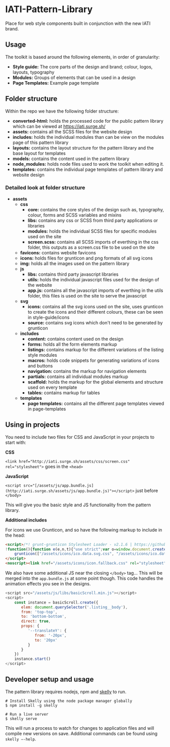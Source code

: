 # IATI-Pattern-Library
Place for web style components built in conjunction with the new IATI brand.

## Usage
The toolkit is based around the following elements, in order of granularity:
- **Style guide:** The core parts of the design and brand; colour, logos, layouts, typography
- **Modules:** Groups of elements that can be used in a design
- **Page Templates:** Example page template

## Folder structure
Within the repo we have the following folder structure:
- **converted-html:** holds the processed code for the public pattern library which can be viewed at https://iati.surge.sh/
- **assets:** contains all the SCSS files for the website design
- **includes:** holds the individual modules than can be view on the modules page of this pattern library
- **layouts:** contains the layout structure for the pattern library and the base layout for templates
- **models:** contains the content used in the pattern library
- **node_modules:** holds node files used to work the toolkit when editing it.
- **templates:** contains the individual page templates of pattern library and website design

### Detailed look at folder structure
- **assets**
    - **css**
        - **core:** contains the core styles of the design such as, typography, colour, forms and SCSS variables and mixins
        - **libs:** contains any css or SCSS from third party applications or libraries
        - **modules:** holds the individual SCSS files for specific modules used on the site
        - **screen.scss:** contains all SCSS imports of everthing in the css folder, this outputs as a screen.css file to be used on the site
    - **favicons:** contains website favicons
    - **icons:** holds files for grunticon and png formats of all svg icons
    - **img:** holds all the images used on the pattern library
    - **js**
        - **libs:** contains third party javascript libraries
        - **utils:** holds the individual javascript files used for the design of the website
        - **app.js:** contains all the javascript imports of everthing in the utils folder, this files is used on the site to serve the javascript
    - **svg**
        - **icons:** contains all the svg icons used on the site, uses grunticon to create the icons and their different colours, these can be seen in style-guide/icons
        - **source:** contains svg icons which don't need to be generated by grunticon
    - **includes**
        - **content:** contains content used on the design
        - **forms:** holds all the form elements markup
        - **listings:** contains markup for the different variations of the listing style modules
        - **macros:** holds code snippets for generating variations of icons and buttons
        - **navigation:** contains the markup for navigation elements
        - **partials:** contains all individual modules markup
        - **scaffold:** holds the markup for the global elements and structure used on every template
        - **tables:** contains markup for tables
    - **templates**
        - **page templates:** contains all the different page templates viewed in page-templates



## Using in projects

You need to include two files for CSS and JavaScript in your projects to start with:

**CSS**

`<link href="http://iati.surge.sh/assets/css/screen.css" rel="stylesheet">` goes in the `<head>`

**JavaScript**

`<script src="[/assets/js/app.bundle.js](http://iati.surge.sh/assets/js/app.bundle.js)"></script>` just before `</body>`

This will give you the basic style and JS functionality from the pattern library.

**Additional includes**

For icons we use Grunticon, and so have the following markup to include in the head:

```html
<script>/*! grunt-grunticon Stylesheet Loader - v2.1.6 | https://github.com/filamentgroup/grunticon | (c) 2015 Scott Jehl, Filament Group, Inc. | MIT license. */
!function(){function e(e,n,t){"use strict";var o=window.document.createElement("link"),r=n||window.document.getElementsByTagName("script")[0],a=window.document.styleSheets;return o.rel="stylesheet",o.href=e,o.media="only x",r.parentNode.insertBefore(o,r),o.onloadcssdefined=function(e){for(var n,t=0;t<a.length;t++)a[t].href&&a[t].href===o.href&&(n=!0);n?e():setTimeout(function(){o.onloadcssdefined(e)})},o.onloadcssdefined(function(){o.media=t||"all"}),o}function n(e,n){e.onload=function(){e.onload=null,n&&n.call(e)},"isApplicationInstalled"in navigator&&"onloadcssdefined"in e&&e.onloadcssdefined(n)}!function(t){var o=function(r,a){"use strict";if(r&&3===r.length){var i=t.navigator,c=t.document,s=t.Image,d=!(!c.createElementNS||!c.createElementNS("http://www.w3.org/2000/svg","svg").createSVGRect||!c.implementation.hasFeature("http://www.w3.org/TR/SVG11/feature#Image","1.1")||t.opera&&-1===i.userAgent.indexOf("Chrome")||-1!==i.userAgent.indexOf("Series40")),l=new s;l.onerror=function(){o.method="png",o.href=r[2],e(r[2])},l.onload=function(){var t=1===l.width&&1===l.height,i=r[t&&d?0:t?1:2];t&&d?o.method="svg":t?o.method="datapng":o.method="png",o.href=i,n(e(i),a)},l.src="data:image/gif;base64,R0lGODlhAQABAIAAAAAAAP///ywAAAAAAQABAAACAUwAOw==",c.documentElement.className+=" grunticon"}};o.loadCSS=e,o.onloadCSS=n,t.grunticon=o}(this),function(e,n){"use strict";var t=n.document,o="grunticon:",r=function(e){if(t.attachEvent?"complete"===t.readyState:"loading"!==t.readyState)e();else{var n=!1;t.addEventListener("readystatechange",function(){n||(n=!0,e())},!1)}},a=function(e){return n.document.querySelector('link[href$="'+e+'"]')},i=function(e){var n,t,r,a,i,c,s={};if(n=e.sheet,!n)return s;t=n.cssRules?n.cssRules:n.rules;for(var d=0;d<t.length;d++)r=t[d].cssText,a=o+t[d].selectorText,i=r.split(");")[0].match(/US\-ASCII\,([^"']+)/),i&&i[1]&&(c=decodeURIComponent(i[1]),s[a]=c);return s},c=function(e){var n,r,a,i;a="data-grunticon-embed";for(var c in e){i=c.slice(o.length);try{n=t.querySelectorAll(i)}catch(s){continue}r=[];for(var d=0;d<n.length;d++)null!==n[d].getAttribute(a)&&r.push(n[d]);if(r.length)for(d=0;d<r.length;d++)r[d].innerHTML=e[c],r[d].style.backgroundImage="none",r[d].removeAttribute(a)}return r},s=function(n){"svg"===e.method&&r(function(){c(i(a(e.href))),"function"==typeof n&&n()})};e.embedIcons=c,e.getCSS=a,e.getIcons=i,e.ready=r,e.svgLoadedCallback=s,e.embedSVG=s}(grunticon,this)}();
	grunticon(["/assets/icons/ico.data.svg.css", "/assets/icons/ico.data.png.css", "/assets/icons/ico.fallback.css"]);
</script>
<noscript><link href="/assets/icons/icon.fallback.css" rel="stylesheet"></noscript>
```



We also have some additional JS near the closing `</body>` tag… This will be merged into the `app.bundle.js` at some point though. This code handles the animation effects you see in the designs.

```javascript
<script src="/assets/js/libs/basicScroll.min.js"></script>
<script>
    const instance = basicScroll.create({
       elem: document.querySelector('.listing__body'),
       from: 'top-top',
       to: 'bottom-bottom',
       direct: true,
       props: {
          '--translateY': {
             from: '-20px',
             to: '20px'
          }
       }
    })
    instance.start()
</script>
```

## Developer setup and usage

The pattern library requires nodejs, npm and [skelly](https://www.npmjs.com/package/skelly) to run.

```
# Install Skelly using the node package manager globally
$ npm install -g skelly

# Run a live server
$ skelly serve
```

This will run a process to watch for changes to application files and will compile new versions on save.
Additional commands can be found using `skelly —-help`.
